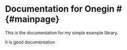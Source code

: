 # Documentation for Onegin # {#mainpage}

This is the documentation for my simple example library.

It is good documentation
